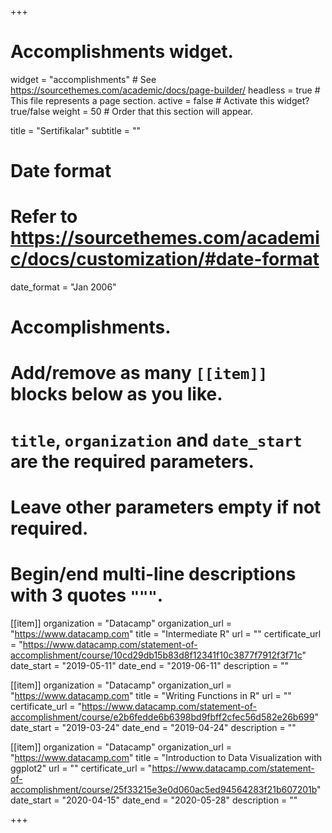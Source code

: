 +++
# Accomplishments widget.
widget = "accomplishments"  # See https://sourcethemes.com/academic/docs/page-builder/
headless = true  # This file represents a page section.
active = false  # Activate this widget? true/false
weight = 50  # Order that this section will appear.

title = "Sertifikalar"
subtitle = ""

# Date format
#   Refer to https://sourcethemes.com/academic/docs/customization/#date-format
date_format = "Jan 2006"

# Accomplishments.
#   Add/remove as many `[[item]]` blocks below as you like.
#   `title`, `organization` and `date_start` are the required parameters.
#   Leave other parameters empty if not required.
#   Begin/end multi-line descriptions with 3 quotes `"""`.

[[item]]
  organization = "Datacamp"
  organization_url = "https://www.datacamp.com"
  title = "Intermediate R"
  url = ""
  certificate_url = "https://www.datacamp.com/statement-of-accomplishment/course/10cd29db15b83d8f12341f10c3877f7912f3f71c"
  date_start = "2019-05-11"
  date_end = "2019-06-11"
  description = ""

[[item]]
  organization = "Datacamp"
  organization_url = "https://www.datacamp.com"
  title = "Writing Functions in R"
  url = ""
  certificate_url = "https://www.datacamp.com/statement-of-accomplishment/course/e2b6fedde6b6398bd9fbff2cfec56d582e26b699"
  date_start = "2019-03-24"
  date_end = "2019-04-24"
  description = ""

[[item]]
  organization = "Datacamp"
  organization_url = "https://www.datacamp.com"
  title = "Introduction to Data Visualization with ggplot2"
  url = ""
  certificate_url = "https://www.datacamp.com/statement-of-accomplishment/course/25f33215e3e0d060ac5ed94564283f21b607201b"
  date_start = "2020-04-15"
  date_end = "2020-05-28"
  description = ""


+++

